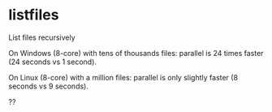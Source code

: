 # listfiles

List files recursively

On Windows (8-core) with tens of thousands files: parallel is 24 times faster (24 seconds vs 1 second).

On Linux (8-core) with a million files: parallel is only slightly faster (8 seconds vs 9 seconds).

??